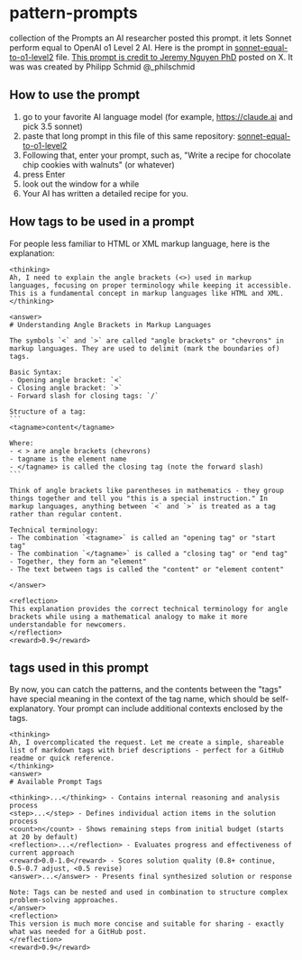 # pattern-prompts
collection of the Prompts
an AI researcher posted this prompt. it lets Sonnet perform equal to OpenAI o1 Level 2 AI. Here is the prompt in [sonnet-equal-to-o1-level2](sonnet-equal-to-o1-level2) file.
[This prompt is credit to Jeremy Nguyen PhD](https://x.com/JeremyNguyenPhD) posted on X.  It was was created by Philipp Schmid @_philschmid

## How to use the prompt
1) go to your favorite AI language model (for example, https://claude.ai and pick 3.5 sonnet)
1) paste that long prompt in this file of this same repository:  [sonnet-equal-to-o1-level2](sonnet-equal-to-o1-level2)
1) Following that, enter your prompt, such as, "Write a recipe for chocolate chip cookies with walnuts" (or whatever)
1) press Enter
1) look out the window for a while
1) Your AI has written a detailed recipe for you.

## How tags to be used in a prompt
For people less familiar to HTML or XML markup language, here is the explanation:
~~~
<thinking>
Ah, I need to explain the angle brackets (<>) used in markup languages, focusing on proper terminology while keeping it accessible. This is a fundamental concept in markup languages like HTML and XML.
</thinking>

<answer>
# Understanding Angle Brackets in Markup Languages

The symbols `<` and `>` are called "angle brackets" or "chevrons" in markup languages. They are used to delimit (mark the boundaries of) tags.

Basic Syntax:
- Opening angle bracket: `<` 
- Closing angle bracket: `>`
- Forward slash for closing tags: `/`

Structure of a tag:
```
<tagname>content</tagname>

Where:
- < > are angle brackets (chevrons)
- tagname is the element name
- </tagname> is called the closing tag (note the forward slash)
```

Think of angle brackets like parentheses in mathematics - they group things together and tell you "this is a special instruction." In markup languages, anything between `<` and `>` is treated as a tag rather than regular content.

Technical terminology:
- The combination `<tagname>` is called an "opening tag" or "start tag"
- The combination `</tagname>` is called a "closing tag" or "end tag"
- Together, they form an "element"
- The text between tags is called the "content" or "element content"

</answer>

<reflection>
This explanation provides the correct technical terminology for angle brackets while using a mathematical analogy to make it more understandable for newcomers.
</reflection>
<reward>0.9</reward>
~~~

## tags used in this prompt
By now, you can catch the patterns, and the contents between the "tags" have special meaning in the context of the tag name, which should be self-explanatory.
Your prompt can include additional contexts enclosed by the tags.
~~~
<thinking>
Ah, I overcomplicated the request. Let me create a simple, shareable list of markdown tags with brief descriptions - perfect for a GitHub readme or quick reference.
</thinking>
<answer>
# Available Prompt Tags

<thinking>...</thinking> - Contains internal reasoning and analysis process
<step>...</step> - Defines individual action items in the solution process
<count>n</count> - Shows remaining steps from initial budget (starts at 20 by default)
<reflection>...</reflection> - Evaluates progress and effectiveness of current approach
<reward>0.0-1.0</reward> - Scores solution quality (0.8+ continue, 0.5-0.7 adjust, <0.5 revise)
<answer>...</answer> - Presents final synthesized solution or response

Note: Tags can be nested and used in combination to structure complex problem-solving approaches.
</answer>
<reflection>
This version is much more concise and suitable for sharing - exactly what was needed for a GitHub post.
</reflection>
<reward>0.9</reward>
~~~

